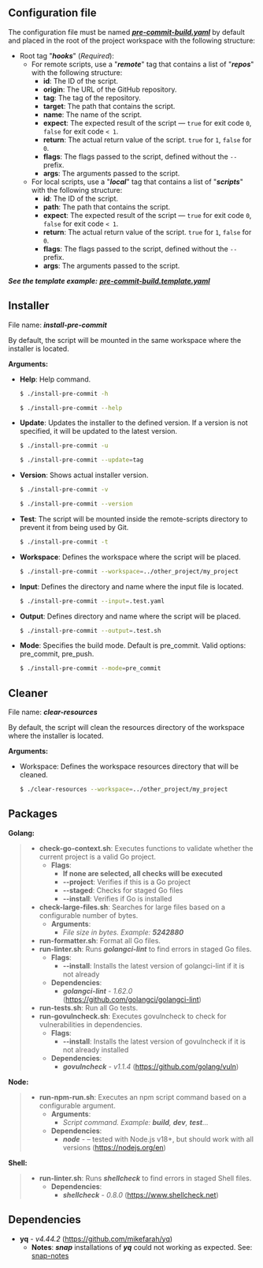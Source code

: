 ## Configuration file

The configuration file must be named [**_pre-commit-build.yaml_**](https://github.com/Rafael24595/bash-hooks/blob/main/pre-commit-build.template.yaml) by default and placed in the root of the project workspace with the following structure:

- Root tag "**_hooks_**" (_Required_):
    - For remote scripts, use a "**_remote_**" tag that contains a list of "**_repos_**" with the following structure:
        - **id**: The ID of the script.
        - **origin**: The URL of the GitHub repository.
        - **tag**: The tag of the repository.
        - **target**: The path that contains the script.
        - **name**: The name of the script.
        - **expect**: The expected result of the script — `true` for exit code `0`, `false` for exit code `< 1`.
        - **return**: The actual return value of the script. `true` for `1`, `false` for `0`.
        - **flags**: The flags passed to the script, defined without the `--` prefix.
        - **args**: The arguments passed to the script.
    - For local scripts, use a "**_local_**" tag that contains a list of "**_scripts_**" with the following structure:
        - **id**: The ID of the script.
        - **path**: The path that contains the script.
        - **expect**: The expected result of the script — `true` for exit code `0`, `false` for exit code `< 1`.
        - **return**: The actual return value of the script. `true` for `1`, `false` for `0`.
        - **flags**: The flags passed to the script, defined without the `--` prefix.
        - **args**: The arguments passed to the script.

**_See the template example:_** [**_pre-commit-build.template.yaml_**](https://github.com/Rafael24595/bash-hooks/blob/main/pre-commit-build.template.yaml)

## Installer

File name: **_install-pre-commit_**

By default, the script will be mounted in the same workspace where the installer is located.

**Arguments:**

- **Help**: Help command.

    ````bash
    $ ./install-pre-commit -h
    ````
    ````bash
    $ ./install-pre-commit --help
    ````

- **Update**: Updates the installer to the defined version. If a version is not specified, it will be updated to the latest version.

    ````bash
    $ ./install-pre-commit -u
    ````
    ````bash
    $ ./install-pre-commit --update=tag
    ````

- **Version**: Shows actual installer version.

    ````bash
    $ ./install-pre-commit -v
    ````
    ````bash
    $ ./install-pre-commit --version
    ````
- **Test**: The script will be mounted inside the remote-scripts directory to prevent it from being used by Git.

    ````bash
    $ ./install-pre-commit -t
    ````
- **Workspace**: Defines the workspace where the script will be placed.

    ````bash
    $ ./install-pre-commit --workspace=../other_project/my_project
    ````
- **Input**: Defines the directory and name where the input file is located.

    ````bash
    $ ./install-pre-commit --input=.test.yaml
    ````

- **Output**: Defines directory and name where the script will be placed.

    ````bash
    $ ./install-pre-commit --output=.test.sh
    ````

- **Mode**: Specifies the build mode. Default is pre_commit. Valid options: pre_commit, pre_push.

    ````bash
    $ ./install-pre-commit --mode=pre_commit
    ````

## Cleaner

File name: **_clear-resources_**

By default, the script will clean the resources directory of the workspace where the installer is located.

**Arguments:**

- Workspace: Defines the workspace resources directory that will be cleaned.

    ````bash
    $ ./clear-resources --workspace=../other_project/my_project
    ````

## Packages

**Golang:**
>    - **check-go-context.sh**: Executes functions to validate whether the current project is a valid Go project.
>       - **Flags**: 
>           - **If none are selected, all checks will be executed**
>           - **--project**: Verifies if this is a Go project
>           - **--staged**: Checks for staged Go files
>           - **--install**: Verifies if Go is installed
>    - **check-large-files.sh**: Searches for large files based on a configurable number of bytes.
>       - **Arguments**: 
>           - _File size in bytes. Example: **5242880**_ 
>    - **run-formatter.sh**: Format all Go files.
>    - **run-linter.sh**: Runs **_golangci-lint_**  to find errors in staged Go files.
>       - **Flags**: 
>           - **--install**: Installs the latest version of golangci-lint if it is not already 
>       - **Dependencies**: 
>           - **_golangci-lint_** -  _1.62.0_ (https://github.com/golangci/golangci-lint)
>    - **run-tests.sh**: Run all Go tests.
>    - **run-govulncheck.sh**: Executes govulncheck to check for vulnerabilities in dependencies.
>       - **Flags**: 
>           - **--install**: Installs the latest version of govulncheck if it is not already installed
>       - **Dependencies**: 
>           - **_govulncheck_** -  _v1.1.4_ (https://github.com/golang/vuln)

**Node:**
>    - **run-npm-run.sh**: Executes an npm script command based on a configurable argument.
>       - **Arguments**: 
>           - _Script command. Example: **build**, **dev**, **test**..._
>       - **Dependencies**: 
>           - **_node_** -  – tested with Node.js v18+, but should work with all versions (https://nodejs.org/en)


**Shell:**
>    - **run-linter.sh**: Runs **_shellcheck_**  to find errors in staged Shell files.
>       - **Dependencies**: 
>           - **_shellcheck_** -  _0.8.0_ (https://www.shellcheck.net)

## Dependencies

- **yq** -  _v4.44.2_ (https://github.com/mikefarah/yq)
    - **Notes**: **_snap_** installations of **_yq_** could not working as expected. See: [snap-notes](https://github.com/mikefarah/yq/#snap-notes)
